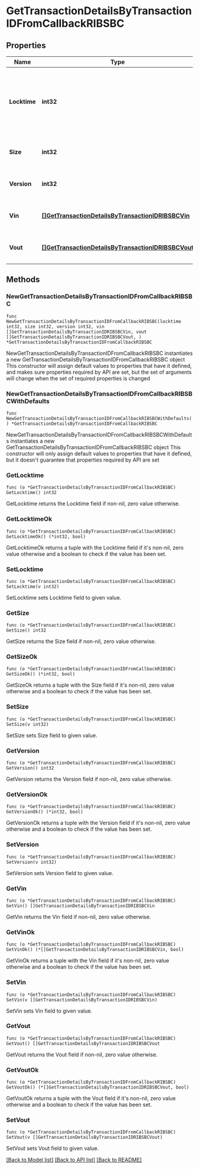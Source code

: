 # GetTransactionDetailsByTransactionIDFromCallbackRIBSBC

## Properties

Name | Type | Description | Notes
------------ | ------------- | ------------- | -------------
**Locktime** | **int32** | Represents the time at which a particular transaction can be added to the blockchain. | 
**Size** | **int32** | Represents the total size of this transaction. | 
**Version** | **int32** | Represents transaction version number. | 
**Vin** | [**[]GetTransactionDetailsByTransactionIDRIBSBCVin**](GetTransactionDetailsByTransactionIDRIBSBCVin.md) | Represents the transaction inputs. | 
**Vout** | [**[]GetTransactionDetailsByTransactionIDRIBSBCVout**](GetTransactionDetailsByTransactionIDRIBSBCVout.md) | Represents the transaction outputs. | 

## Methods

### NewGetTransactionDetailsByTransactionIDFromCallbackRIBSBC

`func NewGetTransactionDetailsByTransactionIDFromCallbackRIBSBC(locktime int32, size int32, version int32, vin []GetTransactionDetailsByTransactionIDRIBSBCVin, vout []GetTransactionDetailsByTransactionIDRIBSBCVout, ) *GetTransactionDetailsByTransactionIDFromCallbackRIBSBC`

NewGetTransactionDetailsByTransactionIDFromCallbackRIBSBC instantiates a new GetTransactionDetailsByTransactionIDFromCallbackRIBSBC object
This constructor will assign default values to properties that have it defined,
and makes sure properties required by API are set, but the set of arguments
will change when the set of required properties is changed

### NewGetTransactionDetailsByTransactionIDFromCallbackRIBSBCWithDefaults

`func NewGetTransactionDetailsByTransactionIDFromCallbackRIBSBCWithDefaults() *GetTransactionDetailsByTransactionIDFromCallbackRIBSBC`

NewGetTransactionDetailsByTransactionIDFromCallbackRIBSBCWithDefaults instantiates a new GetTransactionDetailsByTransactionIDFromCallbackRIBSBC object
This constructor will only assign default values to properties that have it defined,
but it doesn't guarantee that properties required by API are set

### GetLocktime

`func (o *GetTransactionDetailsByTransactionIDFromCallbackRIBSBC) GetLocktime() int32`

GetLocktime returns the Locktime field if non-nil, zero value otherwise.

### GetLocktimeOk

`func (o *GetTransactionDetailsByTransactionIDFromCallbackRIBSBC) GetLocktimeOk() (*int32, bool)`

GetLocktimeOk returns a tuple with the Locktime field if it's non-nil, zero value otherwise
and a boolean to check if the value has been set.

### SetLocktime

`func (o *GetTransactionDetailsByTransactionIDFromCallbackRIBSBC) SetLocktime(v int32)`

SetLocktime sets Locktime field to given value.


### GetSize

`func (o *GetTransactionDetailsByTransactionIDFromCallbackRIBSBC) GetSize() int32`

GetSize returns the Size field if non-nil, zero value otherwise.

### GetSizeOk

`func (o *GetTransactionDetailsByTransactionIDFromCallbackRIBSBC) GetSizeOk() (*int32, bool)`

GetSizeOk returns a tuple with the Size field if it's non-nil, zero value otherwise
and a boolean to check if the value has been set.

### SetSize

`func (o *GetTransactionDetailsByTransactionIDFromCallbackRIBSBC) SetSize(v int32)`

SetSize sets Size field to given value.


### GetVersion

`func (o *GetTransactionDetailsByTransactionIDFromCallbackRIBSBC) GetVersion() int32`

GetVersion returns the Version field if non-nil, zero value otherwise.

### GetVersionOk

`func (o *GetTransactionDetailsByTransactionIDFromCallbackRIBSBC) GetVersionOk() (*int32, bool)`

GetVersionOk returns a tuple with the Version field if it's non-nil, zero value otherwise
and a boolean to check if the value has been set.

### SetVersion

`func (o *GetTransactionDetailsByTransactionIDFromCallbackRIBSBC) SetVersion(v int32)`

SetVersion sets Version field to given value.


### GetVin

`func (o *GetTransactionDetailsByTransactionIDFromCallbackRIBSBC) GetVin() []GetTransactionDetailsByTransactionIDRIBSBCVin`

GetVin returns the Vin field if non-nil, zero value otherwise.

### GetVinOk

`func (o *GetTransactionDetailsByTransactionIDFromCallbackRIBSBC) GetVinOk() (*[]GetTransactionDetailsByTransactionIDRIBSBCVin, bool)`

GetVinOk returns a tuple with the Vin field if it's non-nil, zero value otherwise
and a boolean to check if the value has been set.

### SetVin

`func (o *GetTransactionDetailsByTransactionIDFromCallbackRIBSBC) SetVin(v []GetTransactionDetailsByTransactionIDRIBSBCVin)`

SetVin sets Vin field to given value.


### GetVout

`func (o *GetTransactionDetailsByTransactionIDFromCallbackRIBSBC) GetVout() []GetTransactionDetailsByTransactionIDRIBSBCVout`

GetVout returns the Vout field if non-nil, zero value otherwise.

### GetVoutOk

`func (o *GetTransactionDetailsByTransactionIDFromCallbackRIBSBC) GetVoutOk() (*[]GetTransactionDetailsByTransactionIDRIBSBCVout, bool)`

GetVoutOk returns a tuple with the Vout field if it's non-nil, zero value otherwise
and a boolean to check if the value has been set.

### SetVout

`func (o *GetTransactionDetailsByTransactionIDFromCallbackRIBSBC) SetVout(v []GetTransactionDetailsByTransactionIDRIBSBCVout)`

SetVout sets Vout field to given value.



[[Back to Model list]](../README.md#documentation-for-models) [[Back to API list]](../README.md#documentation-for-api-endpoints) [[Back to README]](../README.md)



